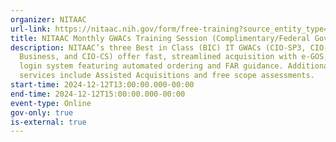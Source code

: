 ```yaml
---
organizer: NITAAC
url-link: https://nitaac.nih.gov/form/free-training?source_entity_type=node&source_entity_id=172756#no-back
title: NITAAC Monthly GWACs Training Session (Complimentary/Federal Government Only)
description: NITAAC’s three Best in Class (BIC) IT GWACs (CIO-SP3, CIO-SP3 Small
  Business, and CIO-CS) offer fast, streamlined acquisition with e-GOS, a single
  login system featuring automated ordering and FAR guidance. Additional
  services include Assisted Acquisitions and free scope assessments.
start-time: 2024-12-12T13:00:00.000-00:00
end-time: 2024-12-12T15:00:00.000-00:00
event-type: Online
gov-only: true
is-external: true
---
```

